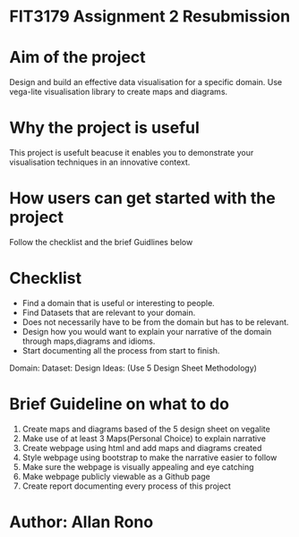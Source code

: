 # FIT3179 Assignment 2 Resubmission

# Aim of the project

Design and build an effective data visualisation for a specific domain.
Use vega-lite visualisation library to create maps and diagrams.

# Why the project is useful

This project is usefult beacuse it enables you to demonstrate your visualisation 
techniques in an innovative context.   

# How users can get started with the project

Follow the checklist and the brief Guidlines below 


# Checklist

- Find a domain that is useful or interesting to people.
- Find Datasets that are relevant to your domain. 
- Does not necessarily have to be from the domain but has to be relevant.
- Design how you would want to explain your narrative of the domain through 
maps,diagrams and idioms.
- Start documenting all the process from start to finish.

Domain: 
Dataset:
Design Ideas: (Use 5 Design Sheet Methodology)

# Brief Guideline on what to do
1.  Create maps and diagrams based of the 5 design sheet on vegalite
2.  Make use of at least 3 Maps(Personal Choice) to explain narrative
3.  Create webpage using html and add maps and diagrams created
4.  Style webpage using bootstrap to make the narrative easier to follow
5.  Make sure the webpage is visually appealing and eye catching
6.  Make webpage publicly viewable as a Github page
7.  Create report documenting every process of this project


# Author: Allan Rono